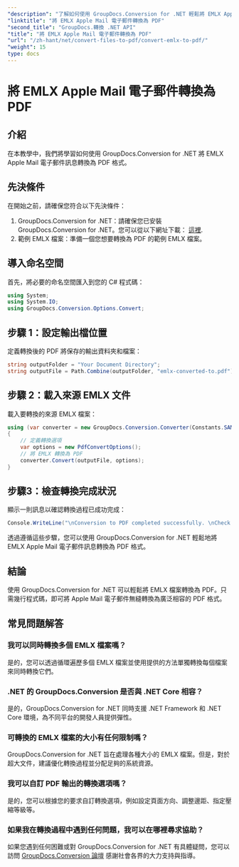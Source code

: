 ```yaml
---
"description": "了解如何使用 GroupDocs.Conversion for .NET 輕鬆將 EMLX Apple Mail 電子郵件轉換為 PDF。簡化您的文件管理任務。"
"linktitle": "將 EMLX Apple Mail 電子郵件轉換為 PDF"
"second_title": "GroupDocs.轉換 .NET API"
"title": "將 EMLX Apple Mail 電子郵件轉換為 PDF"
"url": "/zh-hant/net/convert-files-to-pdf/convert-emlx-to-pdf/"
"weight": 15
type: docs
---
```

# 將 EMLX Apple Mail 電子郵件轉換為 PDF

## 介紹
在本教學中，我們將學習如何使用 GroupDocs.Conversion for .NET 將 EMLX Apple Mail 電子郵件訊息轉換為 PDF 格式。
## 先決條件
在開始之前，請確保您符合以下先決條件：
1. GroupDocs.Conversion for .NET：請確保您已安裝 GroupDocs.Conversion for .NET。您可以從以下網址下載： [這裡](https://releases。groupdocs.com/conversion/net/).
2. 範例 EMLX 檔案：準備一個您想要轉換為 PDF 的範例 EMLX 檔案。

## 導入命名空間
首先，將必要的命名空間匯入到您的 C# 程式碼：
```csharp
using System;
using System.IO;
using GroupDocs.Conversion.Options.Convert;
```
## 步驟 1：設定輸出檔位置
定義轉換後的 PDF 將保存的輸出資料夾和檔案：
```csharp
string outputFolder = "Your Document Directory";
string outputFile = Path.Combine(outputFolder, "emlx-converted-to.pdf");
```
## 步驟 2：載入來源 EMLX 文件
載入要轉換的來源 EMLX 檔案：
```csharp
using (var converter = new GroupDocs.Conversion.Converter(Constants.SAMPLE_EMLX))
{
    // 定義轉換選項
    var options = new PdfConvertOptions();
    // 將 EMLX 轉換為 PDF
    converter.Convert(outputFile, options);
}
```
## 步驟3：檢查轉換完成狀況
顯示一則訊息以確認轉換過程已成功完成：
```csharp
Console.WriteLine("\nConversion to PDF completed successfully. \nCheck output in {0}", outputFolder);
```
透過遵循這些步驟，您可以使用 GroupDocs.Conversion for .NET 輕鬆地將 EMLX Apple Mail 電子郵件訊息轉換為 PDF 格式。

## 結論
使用 GroupDocs.Conversion for .NET 可以輕鬆將 EMLX 檔案轉換為 PDF。只需幾行程式碼，即可將 Apple Mail 電子郵件無縫轉換為廣泛相容的 PDF 格式。
## 常見問題解答
### 我可以同時轉換多個 EMLX 檔案嗎？
是的，您可以透過循環遍歷多個 EMLX 檔案並使用提供的方法單獨轉換每個檔案來同時轉換它們。
### .NET 的 GroupDocs.Conversion 是否與 .NET Core 相容？
是的，GroupDocs.Conversion for .NET 同時支援 .NET Framework 和 .NET Core 環境，為不同平台的開發人員提供彈性。
### 可轉換的 EMLX 檔案的大小有任何限制嗎？
GroupDocs.Conversion for .NET 旨在處理各種大小的 EMLX 檔案。但是，對於超大文件，建議優化轉換過程並分配足夠的系統資源。
### 我可以自訂 PDF 輸出的轉換選項嗎？
是的，您可以根據您的要求自訂轉換選項，例如設定頁面方向、調整邊距、指定壓縮等級等。
### 如果我在轉換過程中遇到任何問題，我可以在哪裡尋求協助？
如果您遇到任何困難或對 GroupDocs.Conversion for .NET 有具體疑問，您可以訪問 [GroupDocs.Conversion 論壇](https://forum.groupdocs.com/c/conversion/11) 感謝社會各界的大力支持與指導。